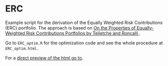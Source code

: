 # ERC
Example script for the derivation of the Equally Weighted Risk Contributions (ERC) portfolio. The approach is based on <a href="https://www.researchgate.net/publication/45397778_On_the_Properties_of_Equally-Weighted_Risk_Contributions_Portfolios">On
the Properties of Equally-Weighted Risk Contributions Portfolios by Teiletche and Roncalli <a>.

Go to `ERC_optim.R` for the optimization code and see the whole procedure at `ERC_optim.html`.

For a [direct preview of the html go to](https://htmlpreview.github.io/?https://github.com/rwarnung/ERC/blob/master/ERC_optim.html).
